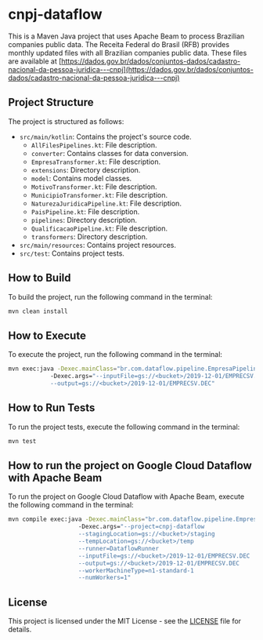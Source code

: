 # cnpj-dataflow

This is a Maven Java project that uses Apache Beam to process Brazilian companies public data.
The Receita Federal do Brasil (RFB) provides monthly updated files with all Brazilian companies public data. These files are available at [https://dados.gov.br/dados/conjuntos-dados/cadastro-nacional-da-pessoa-juridica---cnpj](https://dados.gov.br/dados/conjuntos-dados/cadastro-nacional-da-pessoa-juridica---cnpj)

## Project Structure

The project is structured as follows:

- `src/main/kotlin`: Contains the project's source code.
    - `AllFilesPipelines.kt`: File description.
    - `converter`: Contains classes for data conversion.
    - `EmpresaTransformer.kt`: File description.
    - `extensions`: Directory description.
    - `model`: Contains model classes.
    - `MotivoTransformer.kt`: File description.
    - `MunicipioTransformer.kt`: File description.
    - `NaturezaJuridicaPipeline.kt`: File description.
    - `PaisPipeline.kt`: File description.
    - `pipelines`: Directory description.
    - `QualificacaoPipeline.kt`: File description.
    - `transformers`: Directory description.
- `src/main/resources`: Contains project resources.
- `src/test`: Contains project tests.

## How to Build

To build the project, run the following command in the terminal:

```sh
mvn clean install
```

## How to Execute

To execute the project, run the following command in the terminal:

```sh
mvn exec:java -Dexec.mainClass="br.com.dataflow.pipeline.EmpresaPipeline" 
            -Dexec.args="--inputFile=gs://<bucket>/2019-12-01/EMPRECSV.DEC 
            --output=gs://<bucket>/2019-12-01/EMPRECSV.DEC"
```

## How to Run Tests

To run the project tests, execute the following command in the terminal:

```sh
mvn test
```

## How to run the project on Google Cloud Dataflow with Apache Beam

To run the project on Google Cloud Dataflow with Apache Beam, execute the following command in the terminal:

```sh
mvn compile exec:java -Dexec.mainClass="br.com.dataflow.pipeline.EmpresaPipeline" 
                    -Dexec.args="--project=cnpj-dataflow 
                    --stagingLocation=gs://<bucket>/staging 
                    --tempLocation=gs://<bucket>/temp 
                    --runner=DataflowRunner 
                    --inputFile=gs://<bucket>/2019-12-01/EMPRECSV.DEC 
                    --output=gs://<bucket>/2019-12-01/EMPRECSV.DEC 
                    --workerMachineType=n1-standard-1 
                    --numWorkers=1"
```

## License

This project is licensed under the MIT License - see the [LICENSE](LICENSE) file for details.
